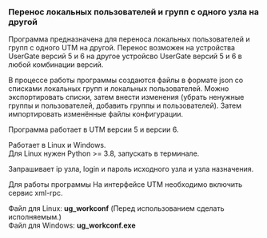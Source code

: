 <h3>Перенос локальных пользователей и групп с одного узла на другой</h3>
Программа предназначена для переноса локальных пользователей и групп с одного UTM на другой.
Перенос возможен на устройства UserGate версий 5 и 6 на другое устройсво UserGate версий 5 и 6 в любой комбинации версий.

В процессе работы программы создаются файлы в формате json со списками локальных групп и локальных пользователей.
Можно экспортировать списки, затем внести изменения (убрать ненужные группы и пользователей, добавить группы и пользователей).
Затем импортировать изменённые файлы конфигурации.

Программа работает в UTM версии 5 и версии 6.<br>

Работает в Linux и Windows.<br>
Для Linux нужен Python >= 3.8, запускать в терминале.<br>

Запрашивает ip узла, login и пароль исходного узла и узла назначения.

Для работы программы На интерфейсе UTM необходимо включить сервис xml-rpc.

Файл для Linux: <b>ug_workconf</b> (Перед использованием сделать исполняемым.)<br>
Файл для Windows: <b>ug_workconf.exe</b>
